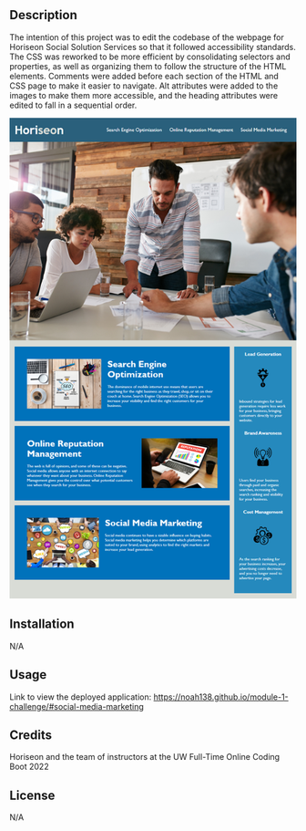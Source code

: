 
# <Module One Challenge>

## Description

The intention of this project was to edit the codebase of the webpage for Horiseon Social Solution Services so that it followed accessibility standards. The CSS was reworked to be more efficient by consolidating selectors and properties, as well as organizing them to follow the structure of the HTML elements. Comments were added before each section of the HTML and CSS page to make it easier to navigate. Alt attributes were added to the images to make them more accessible, and the heading attributes were edited to fall in a sequential order.

![The Horiseon webpage appearance](./assets/images/Horiseon%20appearance%20%2B%20functionality.png)

## Installation

N/A

## Usage

Link to view the deployed application: https://noah138.github.io/module-1-challenge/#social-media-marketing

## Credits

Horiseon and the team of instructors at the UW Full-Time Online Coding Boot 2022

## License

N/A
